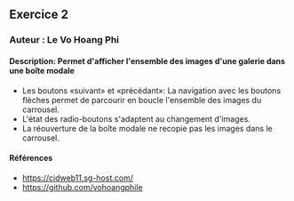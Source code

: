 ## Exercice 2
### Auteur : Le Vo Hoang Phi
#### Description: Permet d'afficher l'ensemble des images d'une galerie dans une boîte modale
- Les boutons «suivant» et «précédant»: La navigation avec les boutons flèches permet de parcourir en boucle l'ensemble des images du carrousel.
- L'état des radio-boutons s'adaptent au changement d'images.
- La réouverture de la boîte modale ne recopie pas les images dans le carrousel.

#### Références
- https://cidweb11.sg-host.com/
- https://github.com/vohoangphile

